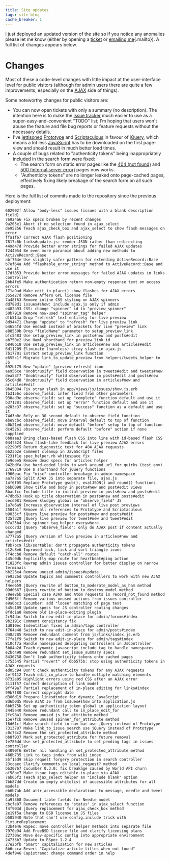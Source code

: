 ```yaml
---
title: Site updates
tags: site blog
cache_breaker: 1
---
```


I just deployed an updated version of the site so if you notice any anomalies please let me know (either by opening a [ticket](/issues/new) or [emailing me](mailto:example@example.com){.mailto}). A full list of changes appears below.

# Changes

Most of these a code-level changes with little impact at the user-interface level for public visitors (although for admin users there are quite a few improvements, especially on the [AJAX](/wiki/AJAX) side of things).

Some noteworthy changes for public visitors are:

-   You can now open tickets with only a summary (no description). The intention here is to make the [issue tracker](/issues) much easier to use as a super-easy-and-convenient "TODO" list; I'm hoping that users won't abuse the feature and file bug reports or feature requests without the necessary details.
-   I've [jettisoned](/blog/goodbye-prototype-scriptaculous) [Prototype](/wiki/Prototype) and [Scriptaculous](/wiki/Scriptaculous) in favour of [jQuery](/wiki/jQuery), which means a lot less [JavaScript](/wiki/JavaScript) has to be downloaded on the first page-view and should result in much better load times.
-   A couple of bugs related to "authenticity tokens" being inappropriately included in the search form were fixed:
    -   The search form on static error pages like the [404 (not found)](/404.html) and [500 (internal server error)](/500.html) pages now works.
    -   "Authenticity tokens" are no longer leaked onto page-cached pages, effectively fixing likely breakage of the search form on all such pages.

Here is the full list of commits made to the repository since the previous deployment:

    602902f Allow "body-less" issues (issues with a blank description field)
    76924a6 Fix specs broken by recent changes
    9a205e1 Abort if no selection found in ajax_select
    de95256 Teach ajax_check_box and ajax_select to show flash messages on error
    ffa1f67 Correct AJAX flash positioning
    7817c6b links#update.js: render JSON rather than redirecting
    449d47d Provide better error strings for failed AJAX updates
    f244954 Be even more paranoid about adding new methods to ActiveRecord::Base
    abf764e Use slightly safer pattern for extending ActiveRecord::Base
    b7ef64a Add "flashable_error_string" method to ActiveRecord::Base and use it
    17df853 Provide better error messages for failed AJAX updates in links controller
    2bb4fe5 Make authentication return non-empty response text on access errors
    171a9ad Make edit_in_place() show flashes for AJAX errors
    355e27d Remove Affero GPL license file
    7a48f63 Remove inline CSS styling on AJAX spinners
    dd788d1 issues#show: include ajax.js only if admin
    e482a93 CSS: change "spinner" id to "preview_spinner"
    50b7919 Remove now-used "spinner_tag" helper
    dfb514a Drop "refresh" text entirely for live preview
    8d94471 Change "update" to "refresh" for live preview link
    b4654fd Use emdash instead of brackets for live "preview" link
    e88550b Drop "fieldName" parameter to setup_preview_link
    bfc5483 Use setup_preview_link in posts#new and posts#edit
    ab750e2 Use Haml shorthand for preview_link id
    b840b18 Use setup_preview_link in articles#new and articles#edit
    6d11209 Eliminate (harmless) stray slash in ajax.js
    7b17781 Extract setup_preview_link function
    e655c1f Migrate link_to_update_preview from helpers/tweets_helper to JS
    692bf75 New "update" (preview refresh) icon
    ae956ce "Unobtrusify" field observation in tweets#edit and tweets#new
    dea53f7 "Unobtrusify" field observation in posts#edit and posts#new
    95c04d8 "Unobtrusify" field observation in articles#new and articles#edit
    9b45004 Fix stray slash in app/views/js/issues/show.js.erb
    fb3156c observe_field: infer field from other parameters
    930ad9e observe_field: set up "complete" function default and use it
    b371281 observe_field: set up "error" function default and use it
    a283c37 observe_field: set up "success" function as a default and use it
    74d3b0c Rely on 30 second default to observe_field function
    ebe9cbc observe_field: move interval default to top of function
    c0b21ed observe_field: move default "before" setup to top of function
    dc45261 observe_field: perform default "before" action if none supplied
    6b8aaa3 Bring class-based flash CSS into line with id-based flash CSS
    044f524 Show flash-like feedback for live preview AJAX errors
    e2290f5 Return diagnostic text for 404 AJAX requests
    6623b2e Comment cleanup in JavaScript files
    7231f1e spec_helper.rb whitespace fix
    2e9dee5 Remove dead specs for articles helper
    942bdfa Use hard-coded links to work around url_for quirks (test env)
    2768719 Use $ shorthand for jQuery functions
    f966eac Fix "misc" controller breakage in admin namespace
    aa7a7a5 Split AJAX JS into separate file, ajax.js
    14f6f05 Replace Prototype gsub(), evalJSON() and round() functions
    b6b6098 Show title and body in posts#new and post#edit views
    8bacfcc Include title in initial preview in posts#new and posts#edit
    47dbd63 Hook up title observation in posts#new and posts#edit
    cecd981 Remove kludgey global in "observe_field" JS
    1a7e6a9 Increase observation interval of live post previews
    2584a1f Remove all references to Prototype and Scriptaculous
    b9835cf jQuery live preview for posts#new and posts#edit
    f35f320 jQuery live preview for tweet#new and tweet#edit
    07a25b4 Use spinner_tag helper everywhere
    6ccc7d3 jQuery "observe_field": only do AJAX post if content actually changed
    a7772a5 jQuery version of live preview in articles#new and articles#edit
    f8b7bc9 lib/sortable: don't propagate authenticity tokens
    e12c8e6 Improved lock, tick and sort triangle icons
    7f4dcb8 Remove default "catch-all" routes
    445c0db Explicitly map route for heartbeat#ping action
    f1823fc Rewrap admin issues controller for better display on narrow terminals
    bb223e4 Remove unused admin/issues#update
    7e9326d Update topics and comments controllers to work with new AJAX helpers
    f4ee659 jQuery rewrite of button_to_moderate_model_as_ham method
    09d0667 jQuery rewrite of button_to_destroy_model method
    70ee8bb Special case AJAX and Atom requests in record_not_found method
    7d965ff Remove various unused actions from issues controller
    e9a0bc3 Cucumber: add "loose" matching of page text
    545c109 Update specs for JS controller routing changes
    8fdc1a8 Remove old in-place-editing plugin
    2c94dac Switch to new edit-in-place for admin/forums#index
    9b2191c Comment consistency fix
    1d010ec Indentation fixes in admin/tags controller
    f764e48 Switch to new edit-in-place for admin/posts#index
    d48a285 Remove redundant comment from js/links/index.js.erb
    77fa1f9 Switch to new edit-in-place for admin/tags#index
    810cf7a Handle namespaced delegating controllers in JsController
    5b04a2d Teach dynamic_javascript_include_tag to handle namespaces
    e2bc498 Remove redundant set_issue_summary specs
    8436758 Don't leak authenticity tokens onto cached pages
    c753545 Partial "revert" of 6bb575b: stop using authenticity tokens in AJAX requests
    ed05c94 Don't check authenticity tokens for any AJAX requests
    4ef9112 Teach edit_in_place to handle multiple matching elements
    0732e05 Highlight errors using red CSS after an AJAX error
    3111f57 Correct description of link model
    9ff49a7 Partial replacement of in-place editing for links#index
    99b7f80 Correct copyright date
    d386d19 Prepare links#index for dynamic JavaScript
    8d6b0d5 Move AJAX JS from issues#show into application.js
    6bb575b Set up authenticity token global in application layout
    2445e40 Remove redundant call to in_place_edit_for
    2fc98a1 Remove unused js_for_attribute method
    15e7fcb Remove unused spinner_for_attribute method
    16d61cf Make search field in nav bar use jQuery instead of Prototype
    7313787 Make link_to_issue_search use jQuery instead of Prototype
    c0c73c2 Remove the set_protected_attribute method
    bb8f937 Mark set_protected_attribute for future removal
    1e786dd Use set_protected_attribute to set pending tags in issues controller
    64090f6 Better nil handling in set_protected_attribute method
    466b735 Link to tags index from wiki index
    55f15d9 Skip request forgery protection in search controller
    23ccaec Clarify comments on local_request? method
    bb30767 Cucumber 0.3.0: fix breakage caused by World API churn
    af58be7 Make issue tags editable-in-place via AJAX
    7ab65f2 Teach ajax_select helper an "include blank" option
    7bb87dd Create an empty whitelist of accessible attributes for all models
    eb6b7ab Add attr_accessible declarations to message, needle and tweet models
    4a9f368 Document table fields for Needle model
    cbcfe07 Remove references to "status" in ajax_select function
    f4f903d jQuery replacement for ajax_check_box method
    2e19f5a Change to BSD license in JS files
    b505940 Note that can't use config.include trick with FixtureReplacement
    73b4e46 RSpec: move controller helper methods into separate file
    7970e94 Add FreeBSD license file and clarify licensing plans
    22730ac Move dev-specific config into appropriate environment
    24733b7 Update to RSpec 1.2.4
    27e2bfb "Smart" capitalization for new articles
    6b6ccca Revert "Capitalize article titles when not found"
    4def946 Capistrano: change command order in help
